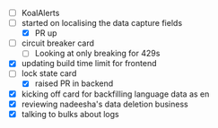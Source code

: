 * [ ] KoalAlerts
* [ ] started on localising the data capture fields
  * [x] PR up
* [ ] circuit breaker card
  * [ ] Looking at only breaking for 429s
* [x] updating build time limit for frontend
* [ ] lock state card
  * [x] raised PR in backend
* [x] kicking off card for backfilling language data as en
* [x] reviewing nadeesha's data deletion business
* [x] talking to bulks about logs
